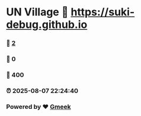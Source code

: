 # UN Village :link: https://suki-debug.github.io 
### :page_facing_up: [2](https://suki-debug.github.io/tag.html) 
### :speech_balloon: 0 
### :hibiscus: 400 
### :alarm_clock: 2025-08-07 22:24:40 
### Powered by :heart: [Gmeek](https://github.com/Meekdai/Gmeek)
